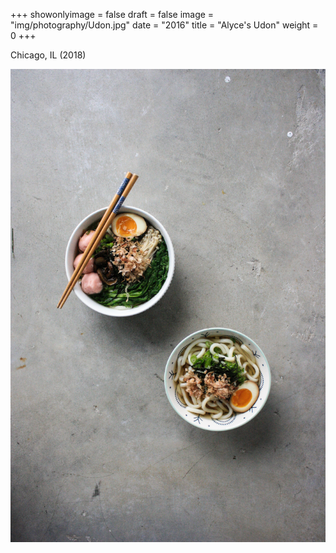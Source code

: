 +++
showonlyimage = false
draft = false
image = "img/photography/Udon.jpg"
date = "2016"
title = "Alyce's Udon"
weight = 0
+++

Chicago, IL (2018)

<!--more-->


![figure1][1]

[1]: /img/photography/Udon.jpg